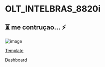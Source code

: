 # OLT_INTELBRAS_8820i

## ⏳ me contruçao... ⚡

![image](https://user-images.githubusercontent.com/23584038/127916069-be8b7275-aa47-4a20-9e24-200fa3f80fb8.png)

[Template](./contents/OLT_INTELBRAS_8820i.xml)

[Dashboard](contents/OLT_INTELBRAS_8820i.xml)
